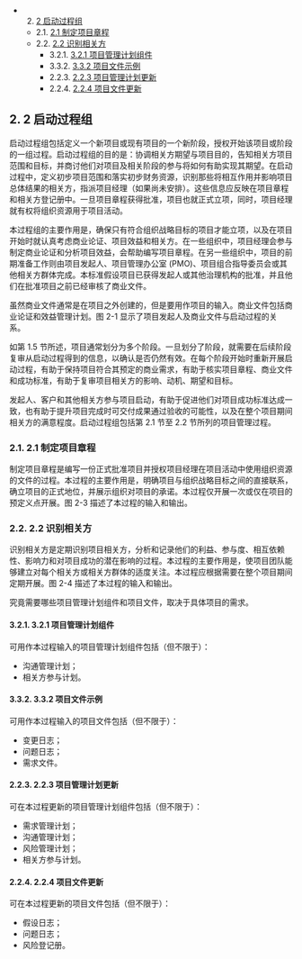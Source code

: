 <!-- vscode-markdown-toc -->
* 2. [2 启动过程组](#2启动过程组)
	* 2.1. [2.1 制定项目章程](#2.1制定项目章程)
	* 2.2. [2.2 识别相关方](#2.2识别相关方)
		* 3.2.1. [3.2.1 项目管理计划组件](#-1)
		* 3.3.2. [3.3.2 项目文件示例](#-1)
		* 2.2.3. [2.2.3 项目管理计划更新](#-1)
		* 2.2.4. [2.2.4 项目文件更新](#-1)
<!-- vscode-markdown-toc-config
	numbering=true
	autoSave=true
	/vscode-markdown-toc-config -->
<!-- /vscode-markdown-toc -->

##  2. <a name='2启动过程组'></a>2 启动过程组

启动过程组包括定义一个新项目或现有项目的一个新阶段，授权开始该项目或阶段的一组过程。启动过程组的目的是：协调相关方期望与项目目的，告知相关方项目范围和目标，并商讨他们对项目及相关阶段的参与将如何有助实现其期望。在启动过程中，定义初步项目范围和落实初步财务资源，识别那些将相互作用并影响项目总体结果的相关方，指派项目经理（如果尚未安排）。这些信息应反映在项目章程和相关方登记册中。一旦项目章程获得批准，项目也就正式立项，同时，项目经理就有权将组织资源用于项目活动。

本过程组的主要作用是，确保只有符合组织战略目标的项目才能立项，以及在项目开始时就认真考虑商业论证、项目效益和相关方。在一些组织中，项目经理会参与制定商业论证和分析项目效益，会帮助编写项目章程。在另一些组织中，项目的前期准备工作则由项目发起人、项目管理办公室 (PMO)、项目组合指导委员会或其他相关方群体完成。本标准假设项目已获得发起人或其他治理机构的批准，并且他们在批准项目之前已经审核了商业文件。

虽然商业文件通常是在项目之外创建的，但是要用作项目的输入。商业文件包括商业论证和效益管理计划。图 2-1 显示了项目发起人及商业文件与启动过程的关系。
 
如第 1.5 节所述，项目通常划分为多个阶段。一旦划分了阶段，就需要在后续阶段复审从启动过程得到的信息，以确认是否仍然有效。在每个阶段开始时重新开展启动过程，有助于保持项目符合其预定的商业需求，有助于核实项目章程、商业文件和成功标准，有助于复审项目相关方的影响、动机、期望和目标。

发起人、客户和其他相关方参与项目启动，有助于促进他们对项目成功标准达成一致，也有助于提升项目完成时可交付成果通过验收的可能性，以及在整个项目期间相关方的满意程度。启动过程组包括第 2.1 节至 2.2 节所列的项目管理过程。

###  2.1. <a name='2.1制定项目章程'></a>2.1 制定项目章程

制定项目章程是编写一份正式批准项目并授权项目经理在项目活动中使用组织资源的文件的过程。本过程的主要作用是，明确项目与组织战略目标之间的直接联系，确立项目的正式地位，并展示组织对项目的承诺。本过程仅开展一次或仅在项目的预定义点开展。图 2-3 描述了本过程的输入和输出。
 
###  2.2. <a name='2.2识别相关方'></a>2.2 识别相关方

识别相关方是定期识别项目相关方，分析和记录他们的利益、参与度、相互依赖性、影响力和对项目成功的潜在影响的过程。本过程的主要作用是，使项目团队能够建立对每个相关方或相关方群体的适度关注。本过程应根据需要在整个项目期间定期开展。图 2-4 描述了本过程的输入和输出。
 
究竟需要哪些项目管理计划组件和项目文件，取决于具体项目的需求。

####  3.2.1. <a name='3.2.1项目管理计划组件'></a>3.2.1 项目管理计划组件

可用作本过程输入的项目管理计划组件包括（但不限于）：
 
- 沟通管理计划；
- 相关方参与计划。
 
####  3.3.2. <a name='3.3.2项目文件示例'></a>3.3.2 项目文件示例

可用作本过程输入的项目文件包括（但不限于）：

- 变更日志；
- 问题日志；
- 需求文件。
 
####  2.2.3. <a name='2.2.3项目管理计划更新'></a>2.2.3 项目管理计划更新

可在本过程更新的项目管理计划组件包括（但不限于）：
 
- 需求管理计划；
- 沟通管理计划；
- 风险管理计划；
- 相关方参与计划。
 
####  2.2.4. <a name='2.2.4项目文件更新'></a>2.2.4 项目文件更新

可在本过程更新的项目文件包括（但不限于）：

- 假设日志；
- 问题日志；
- 风险登记册。